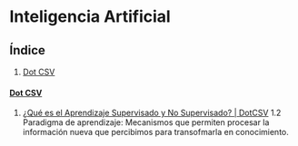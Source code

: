 # Inteligencia Artificial
## Índice
1. [Dot CSV](#dot-csv)
#### [Dot CSV](https://www.youtube.com/channel/UCy5znSnfMsDwaLlROnZ7Qbg)
1. [¿Qué es el Aprendizaje Supervisado y No Supervisado? | DotCSV](https://youtu.be/oT3arRRB2Cw)
 1.2 Paradigma de aprendizaje: Mecanismos que permiten procesar la información nueva que percibimos para transofmarla en conocimiento.
